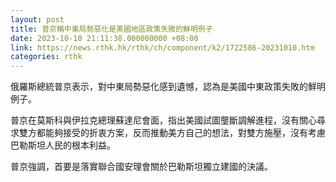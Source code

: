 ```yaml
---
layout: post
title: 普京稱中東局勢惡化是美國地區政策失敗的鮮明例子
date: 2023-10-10 21:11:38.000000000 +08:00
link: https://news.rthk.hk/rthk/ch/component/k2/1722586-20231010.htm
categories: rthk
---
```


俄羅斯總統普京表示，對中東局勢惡化感到遺憾，認為是美國中東政策失敗的鮮明例子。

普京在莫斯科與伊拉克總理蘇達尼會面，指出美國試圖壟斷調解進程，沒有關心尋求雙方都能夠接受的折衷方案，反而推動美方自己的想法，對雙方施壓，沒有考慮巴勒斯坦人民的根本利益。

普京強調，首要是落實聯合國安理會關於巴勒斯坦獨立建國的決議。
